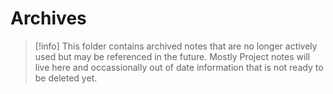 # Archives

> [!info]
> This folder contains archived notes that are no longer actively used but may be referenced in the future.  Mostly Project notes will live here and occassionally out of date information that is not ready to be deleted yet.
